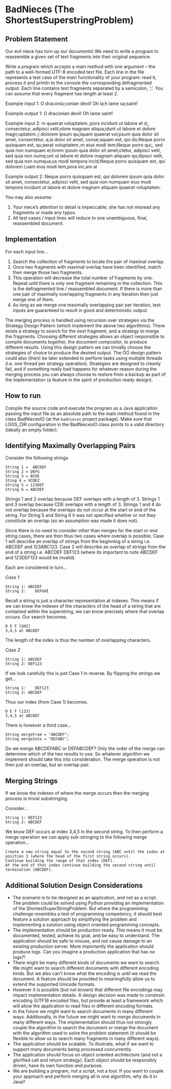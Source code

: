 BadNieces (The ShortestSuperstringProblem)
====

Problem Statement 
---
Our evil niece has torn up our documents! We need to write a program to reassemble a given set of text fragments into their original sequence. 

Write a program which accepts a main method with one argument – the path to a well-formed UTF-8 encoded text file. Each line in the file represents a test case of the main functionality of your program: read it, process it and println to the console the corresponding defragmented output. Each line contains text fragments separated by a semicolon, ‘;’. You can assume that every fragment has length at least 2. 

Example input 1: 
O draconia;conian devil! Oh la;h lame sa;saint! 
 
Example output 1: 
O draconian devil! Oh lame saint! 
 
Example input 2: 
m quaerat voluptatem.;pora incidunt ut labore et d;, consectetur, adipisci velit;olore magnam aliqua;idunt ut labore et dolore magn;uptatem.;i dolorem ipsum qu;iquam quaerat vol;psum quia dolor sit amet, consectetur, a;ia dolor sit amet, conse;squam est, qui do;Neque porro quisquam est, qu;aerat voluptatem.;m eius modi tem;Neque porro qui;, sed quia non numquam ei;lorem ipsum quia dolor sit amet;ctetur, adipisci velit, sed quia non numq;unt ut labore et dolore magnam aliquam qu;dipisci velit, sed quia non numqua;us modi tempora incid;Neque porro quisquam est, qui dolorem i;uam eius modi tem;pora inc;am al

Example output 2: 
Neque porro quisquam est, qui dolorem ipsum quia dolor sit amet, consectetur, adipisci velit, sed quia non numquam eius modi tempora incidunt ut labore et dolore magnam aliquam quaerat voluptatem.
 
You may also assume: 
 
1.	Your niece’s attention to detail is impeccable; she has not misread any fragments or made any typos. 
2.	All test cases / input lines will reduce to one unambiguous, final, reassembled document. 

Implementation 
---

For each input line...

1. Search the collection of fragments to locate the pair of maximal overlap.
2. Once two fragments with maximal overlap have been identified, match then merge those two fragments. 
3. This operation will decrease the total number of fragments by one. Repeat until there is only one fragment remaining in the collection. This is the defragmented line / reassembled document. If there is more than one pair of maximally overlapping fragments in any iteration then just merge one of them. 
4. As long as we merge one maximally overlapping pair per iteration, test inputs are guaranteed to result in good and deterministic output.  

The merging process is handled using recursion over strategies via the Strategy Design Pattern (which implement the above two algorithms). There exists a strategy to search for the next fragment, and a strategy to merge the fragments. Choosing different strategies allows an object responsible to compile documents together, the document compositor, to produce different results. Using this design pattern we can trivially choose the strategies of choice to produce the desired output. The OO design pattern could also (then) be later extended to perform tasks using multiple threads (i.e. one thread per strategy operation). Strategies are designed to cleanly fail, and if something really bad happens for whatever reason during the merging process you can always choose to restore from a backup as part of the implementation (a feature in the spirit of production ready design).


How to run
---

Compile the source code and execute the program as a Java application passing the input file as an absolute path to the main method found in the class BadNiecesIO (at the ```badnieces``` project package).
Make sure that LOGS_DIR configuration in the BadNiecesIO class points to a valid directory (ideally an empty folder).


Identifying Maximally Overlapping Pairs
---

Consider the following strings
```
String 1 =  ABCDEF
String 2 = DEFG
String 3 = BCDE
Sting 4 = XCDEZ
String 5 = 123DEF
String 6 = ABCDEF
```

Strings 1 and 2 overlap because DEF overlaps with a length of 3.
Strings 1 and 3 overlap because CDE overlaps with a length of 3.
Strings 1 and 4 do not overlap because the overlaps do not occur at the start or end of the string.
For String 5 and String 6 it was not specified whether or not they constitute an overlap (so an assumption was made it does not).

Since there is no need to consider other than merges for the start or end string cases, there are then thus two cases where overlap is possible.
Case 1 will describe an overlap of strings from the beginning of a string i.e. ABCDEF and 123ABC123.
Case 2 will describe an overlap of strings from the end of a string i.e. ABCDEF DEF123 (where its important to note ABCDEF and 123DEF123 would be invalid).

Each are considered in turn...

*Case 1*

```
String 1: ABCDEF
String 2:    DEFGHI
```

Recall a string is just a character representation at indexes.
This means if we can know the indexes of the characters of the head of a string that are contained within the superstring, we can know precisely where that overlap occurs.
Our search becomes.
```
D E F [GHI]
3,4,5 at ABCDEF
```
The length of the index is thus the number of overlapping characters.

*Case 2*

```
String 1: ABCDEF
String 2: DEF123
```

If we look carefully this is just Case 1 in reverse. By flipping the strings we get...

```
String 1:    DEF123
String 2: ABCDEF
```
Thus our index (from Case 1) becomes.
```
D E F [123]
3,4,5 at ABCDEF
```

There is however a third case...


```
String mergeFrom = "ABCDEF";
String mergeInto = "DEFABC";
```

Do we merge ABCDEFABC or DEFABCDEF? Only the order of the merge can determine which of the two results to use. So whatever algorithm we implement should take this into consideration. The merge operation is not then just an overlap, but an overlap pair.

Merging Strings
---

If we know the indexes of where the merge occurs then the merging process is trivial substringing.

Consider...

```
String 1: DEF123
String 2: ABCDEF
```

We know DEF occurs at index 3,4,5 in the second string.
To then perform a merge operation we can apply sub-stringing to the following merge operation...

```
Create a new string equal to the second string [ABC until the index at position 3 (where the head of the first string occurs).
Continue building the range of that index [DEF].
At the end of that index continue building the second string until termination [ABCDEF].
```

Additional Solution Design Considerations
---

* The scenario is to be designed as an application, and not as a script. The problem could be solved using Python providing an implementation of the ShortestSuperStringProblem. But where the programming challenge resembles a test of programming competency, it should best feature a solution approach by simplifying the problem and implementing a solution using object oriented programming concepts.
* The implementation should be production ready. This means it must be documented, tested, achieve its goal, and be easy to understand. The application should be safe to misuse, and not cause damage to an existing production server. More importantly the application should produce logs. Can you imagine a production application that has no logs?!
* There might be many different kinds of documents we want to search. We might want to search different documents with different encoding kinds. But we also can't know what the encoding is until we read the document. A feature should be provided to meaningfully allow us to extend the supported Unicode formats.
* However it is possible (but not known) that different file encodings may impact implementation details. A design decision was made to constrain encoding (UTF16 encoded files, but provide at least a framework which will allow the application to read files in different encoding formats.
* In the future we might want to search documents in many different ways. Additionally, in the future we might want to merge documents in many different ways. The implementation should thus not strongly couple the algorithm to search the document or merge the document with the algorithm used to solve the problem statement (it should be flexible to allow us to search many fragments in many different ways).
* The application should be scalable. To illustrate, what if we want to support many documents being processed concurrently.
* The application should focus on object oriented architecture (and not a glorified call and return strategy). Each object should be responsibly driven, have its own function and purpose.
* We are building a program, not a script, not a tool. If you want to couple your approach and perform merging all in one algorithm, why do it in Java?
